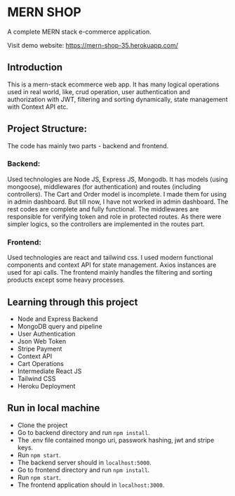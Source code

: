# MERN SHOP
A complete MERN stack e-commerce application.

Visit demo website: https://mern-shop-35.herokuapp.com/

## Introduction
This is a mern-stack ecommerce web app. It has many logical operations used in real world, like, crud operation, user authentication and authorization with JWT, filtering and sorting dynamically, state management with Context API etc.

## Project Structure:
The code has mainly two parts - backend and frontend.

### Backend: 
Used technologies are Node JS, Express JS, Mongodb. It has models (using mongoose), middlewares (for authentication) and routes (including controllers). The Cart and Order model is incomplete. I made them for using in admin dashboard. But till now, I have not worked in admin dashboard. The rest codes are complete and fully functional. The middlewares are responsible for verifying token and role in protected routes. As there were simpler logics, so the controllers are implemented in the routes part.

### Frontend: 
Used technologies are react and tailwind css. I used modern functional components and context API for state management. Axios instances are used for api calls. The frontend mainly handles the filtering and sorting products except some heavy processes.


## Learning through this project

- Node and Express Backend
- MongoDB query and pipeline
- User Authentication
- Json Web Token
- Stripe Payment
- Context API
- Cart Operations
- Intermediate React JS
- Tailwind CSS
- Heroku Deployment

## Run in local machine

- Clone the project
- Go to backend directory and run `npm install`.
- The .env file contained mongo uri, passwork hashing, jwt and stripe keys.
- Run `npm start`.
- The backend server should in `localhost:5000`.
- Go to frontend directory and run `npm install`.
- Run `npm start`.
- The frontend application should in `localhost:3000`.
